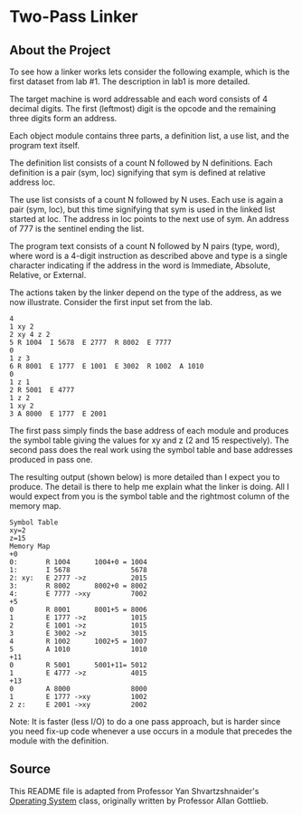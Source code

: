 # Two-Pass Linker

## About the Project

To see how a linker works lets consider the following example, which is the first dataset from lab #1. The description in lab1 is more detailed.

The target machine is word addressable and each word consists of 4 decimal digits. The first (leftmost) digit is the opcode and the remaining three digits form an address.

Each object module contains three parts, a definition list, a use list, and the program text itself.

The definition list consists of a count N followed by N definitions. Each definition is a pair (sym, loc) signifying that sym is defined at relative address loc.

The use list consists of a count N followed by N uses. Each use is again a pair (sym, loc), but this time signifying that sym is used in the linked list started at loc. The address in loc points to the next use of sym. An address of 777 is the sentinel ending the list. 

The program text consists of a count N followed by N pairs (type, word), where word is a 4-digit instruction as described above and type is a single character indicating if the address in the word is Immediate, Absolute, Relative, or External.

The actions taken by the linker depend on the type of the address, as we now illustrate. Consider the first input set from the lab.
```
4
1 xy 2
2 xy 4 z 2
5 R 1004  I 5678  E 2777  R 8002  E 7777
0
1 z 3
6 R 8001  E 1777  E 1001  E 3002  R 1002  A 1010
0
1 z 1
2 R 5001  E 4777
1 z 2
1 xy 2
3 A 8000  E 1777  E 2001
```
                     
The first pass simply finds the base address of each module and produces the symbol table giving the values for xy and z (2 and 15 respectively). The second pass does the real work using the symbol table and base addresses produced in pass one.

The resulting output (shown below) is more detailed than I expect you to produce. The detail is there to help me explain what the linker is doing. All I would expect from you is the symbol table and the rightmost column of the memory map.

```
Symbol Table
xy=2
z=15
Memory Map
+0
0:       R 1004      1004+0 = 1004
1:       I 5678               5678
2: xy:   E 2777 ->z           2015
3:       R 8002      8002+0 = 8002
4:       E 7777 ->xy          7002
+5
0        R 8001      8001+5 = 8006
1        E 1777 ->z           1015
2        E 1001 ->z           1015
3        E 3002 ->z           3015
4        R 1002      1002+5 = 1007
5        A 1010               1010
+11
0        R 5001      5001+11= 5012
1        E 4777 ->z           4015
+13
0        A 8000               8000
1        E 1777 ->xy          1002
2 z:     E 2001 ->xy          2002
```
                     
Note: It is faster (less I/O) to do a one pass approach, but is harder since you need fix-up code whenever a use occurs in a module that precedes the module with the definition.

## Source
This README file is adapted from Professor Yan Shvartzshnaider's [Operating System](https://cs.nyu.edu/courses/spring19/CSCI-UA.0202-002/) class, originally written by Professor Allan Gottlieb. 